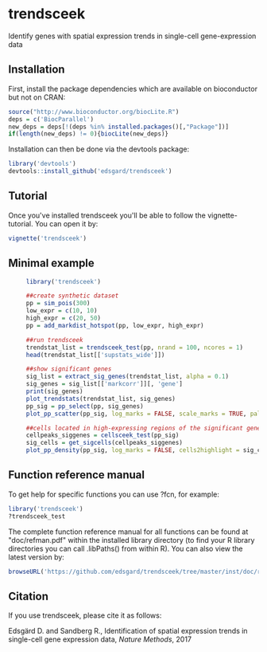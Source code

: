 # trendsceek
Identify genes with spatial expression trends in single-cell gene-expression data 

## Installation
First, install the package dependencies which are available on bioconductor but
not on CRAN:
```R
source("http://www.bioconductor.org/biocLite.R")
deps = c('BiocParallel')
new_deps = deps[!(deps %in% installed.packages()[,"Package"])]
if(length(new_deps) != 0){biocLite(new_deps)}
```

Installation can then be done via the devtools package:
```R
library('devtools')
devtools::install_github('edsgard/trendsceek')
```

## Tutorial
Once you've installed trendsceek you'll be able to follow the
vignette-tutorial. You can open it by:
```R
vignette('trendsceek')
```

## Minimal example
```R
     library('trendsceek')

     ##create synthetic dataset
     pp = sim_pois(300)
     low_expr = c(10, 10)
     high_expr = c(20, 50)
     pp = add_markdist_hotspot(pp, low_expr, high_expr)

     ##run trendsceek
     trendstat_list = trendsceek_test(pp, nrand = 100, ncores = 1)
     head(trendstat_list[['supstats_wide']])

     ##show significant genes
     sig_list = extract_sig_genes(trendstat_list, alpha = 0.1)
     sig_genes = sig_list[['markcorr']][, 'gene']
     print(sig_genes)
     plot_trendstats(trendstat_list, sig_genes)
     pp_sig = pp_select(pp, sig_genes)
     plot_pp_scatter(pp_sig, log_marks = FALSE, scale_marks = TRUE, pal.direction = -1)

     ##cells located in high-expressing regions of the significant genes
     cellpeaks_siggenes = cellsceek_test(pp_sig)
     sig_cells = get_sigcells(cellpeaks_siggenes)
     plot_pp_density(pp_sig, log_marks = FALSE, cells2highlight = sig_cells)	 
```

## Function reference manual
To get help for specific functions you can use ?fcn, for example:
```R
library('trendsceek')
?trendsceek_test
```

The complete function reference manual for all functions can be found
at "doc/refman.pdf" within the installed library directory (to find
your R library directories you can call
.libPaths() from within R). You can
also view the latest version by:
```R
browseURL('https://github.com/edsgard/trendsceek/tree/master/inst/doc/refman.pdf')
```

## Citation
If you use trendsceek, please cite it as follows:

Edsgärd D. and Sandberg R., Identification of spatial expression
trends in single-cell gene expression data, <em>Nature Methods</em>, 2017<br>
